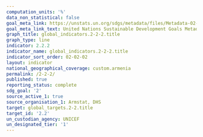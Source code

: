 ```yaml
---
computation_units: '%'
data_non_statistical: false
goal_meta_link: https://unstats.un.org/sdgs/metadata/files/Metadata-02-02-02a.pdf
goal_meta_link_text: United Nations Sustainable Development Goals Metadata (pdf 232kB)
graph_title: global_indicators.2-2-2.title
graph_type: line
indicator: 2.2.2
indicator_name: global_indicators.2-2-2.title
indicator_sort_order: 02-02-02
layout: indicator
national_geographical_coverage: custom.armenia
permalink: /2-2-2/
published: true
reporting_status: complete
sdg_goal: '2'
source_active_1: true
source_organisation_1: Armstat, DHS
target: global_targets.2-2.title
target_id: '2.2'
un_custodian_agency: UNICEF
un_designated_tier: '1'
---
```

